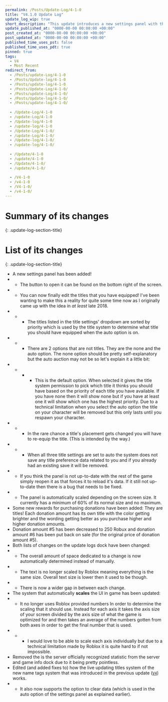 ```yaml
---
permalink: /Posts/Update-Log/4-1-0
title: "V4.1.0 Update Log"
update_log_wip: true
short_description: "This update introduces a new settings panel with the ability to edit what titles you have equipped."
update_published_at: "0000-00-00 00:00:00 +00:00"
post_created_at: "0000-00-00 00:00:00 +00:00"
post_updated_at: "0000-00-00 00:00:00 +00:00"
published_time_uses_pst: false
published_time_uses_pdt: true
pinned: true
tags:
  - V4
  - Most Recent
redirect_from:
  - /Posts/update-Log/4-1-0
  - /Posts/Update-log/4-1-0
  - /Posts/update-log/4-1-0
  - /Posts/Update-Log/4-1-0/
  - /Posts/update-Log/4-1-0/
  - /Posts/Update-log/4-1-0/
  - /Posts/update-log/4-1-0/
  
  - /Update-Log/4-1-0
  - /update-Log/4-1-0
  - /Update-log/4-1-0
  - /update-log/4-1-0
  - /Update-Log/4-1-0/
  - /update-Log/4-1-0/
  - /Update-log/4-1-0/
  - /update-log/4-1-0/
  
  - /Update/4-1-0
  - /update/4-1-0
  - /Update/4-1-0/
  - /update/4-1-0/
  
  - /V4-1-0
  - /v4-1-0
  - /V4-1-0/
  - /v4-1-0/
---
```


# Summary of its changes
{: .update-log-section-title}



# List of its changes
{: .update-log-section-title}

* A new settings panel has been added!
* * The button to open it can be found on the bottom right of the screen.
* * You can now finally edit the titles that you have equipped! I've been wanting to make this a reality for quite some time now as I originally came up with the idea in *at least* late 2018.
* * * The titles listed in the title settings' dropdown are sorted by priority which is used by the title system to determine what title you should have equipped when the auto option is on.
* * * There are 2 options that are not titles. They are the none and the auto option. The none option should be pretty self-explanatory but the auto auction may not be so let's explain it a little bit:
* * * * This is the default option. When selected it gives the title system permission to pick which title it thinks you should have based on the priority of each title you have available. If you have none then it will show none but if you have at least one it will show which one has the highest priority. Due to a technical limitation when you select the auto option the title on your character will be removed but this only lasts until you respawn your character.
* * * In the rare chance a title's placement gets changed you will have to re-equip the title. (This is intended by the way.)
* * * When all three title settings are set to auto the system does not save any title preference data related to you and if you already had an existing save it will be removed.
* * If you think the panel is not up-to-date with the rest of the game simply reopen it as that forces it to reload it's data. If it still not up-to-date then there is a bug that needs to be fixed.
* * The panel is automatically scaled depending on the screen size. It currently has a minimum of 60% of its normal size and no maximum.
* Some new rewards for purchasing donations have been added: They are titles! Each donation amount has its own title with the color getting brighter and the wording getting better as you purchase higher and higher donation amounts.
* Donation amount #5 has been decreased to 250 Robux and donation amount #6 has been put back on sale (for the original price of donation amount #5).
* Both lists of changes on the update logs dock have been changed:
* * The overall amount of space dedicated to a change is now automatically determined instead of manually.
* * The text is no longer scaled by Roblox meaning everything is the same size. Overall text size is lower then it used to be though.
* * There is now a wider gap in between each change.
* The system that automatically **scales** the UI in game has been updated:
* * It no longer uses Roblox provided numbers In order to determine the scaling that it should use. Instead for each axis it takes the axis size of your screen divided by the axis size of what the game is optimized for and then takes an average of the numbers gotten from both axes in order to get the final number that is used.
* * * I would love to be able to scale each axis individually but due to a technical limitation made by Roblox it is quite hard to if not impossible.
* Removed the is the server officially recognized statistic from the server and game info dock due to it being pretty pointless.
* Edited (and added fixes to) how the live updating titles system of the new name tags system that was introduced in the previous update ([`V4`](/RBAP-Wiki/Posts/Update-Log/4-0-0)) works.
* * It also now supports the option to clear data (which is used in the auto option of the settings panel as explained earlier).
